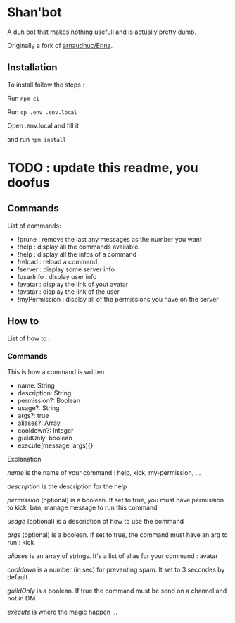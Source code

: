 # Shan'bot

A duh bot that makes nothing usefull and is actually pretty dumb.

Originally a fork of [arnaudhuc/Erina](https://github.com/arnaudhuc/Erina).

## Installation

To install follow the steps :

Run `npm ci`

Run `cp .env .env.local`

Open .env.local and fill it

and run `npm install`

# TODO : update this readme, you doofus

## Commands

List of commands:

- !prune <number> : remove the last any messages as the number you want
- !help : display all the commands available.
- !help <command> : display all the infos of a command
- !reload <command> : reload a command
- !server : display some server info
- !userInfo : display user info
- !avatar : display the link of yout avatar
- !avatar <user> : display the link of the user
- !myPermission : display all of the permissions you have on the server

## How to

List of how to :

### Commands

This is how a command is written

- name: String
- description: String
- permission?: Boolean
- usage?: String
- args?: true
- aliases?: Array<string>
- cooldown?: Integer
- guildOnly: boolean
- execute(message, args){}

Explanation

_name_ is the name of your command : help, kick, my-permission, ...

_description_ is the description for the help

_permission_ (optional) is a boolean. If set to true, you must have permission to kick, ban, manage message to run this command

_usage_ (optional) is a description of how to use the command

_args_ (optional) is a boolean. If set to true, the command must have an arg to run : kick

_aliases_ is an array of strings. It's a list of alias for your command : avatar

_cooldown_ is a number (in sec) for preventing spam. It set to 3 secondes by default

_guildOnly_ is a boolean. If true the command must be send on a channel and not in DM

_execute_ is where the magic happen ...
